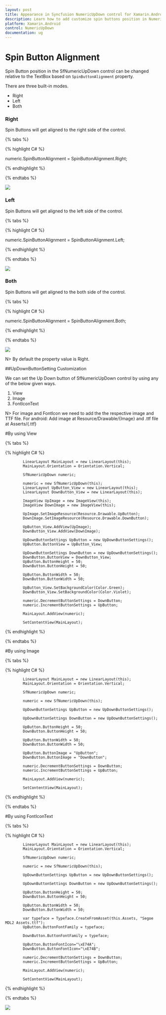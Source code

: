 ```yaml
---
layout: post
title: Appearance in Syncfusion NumericUpDown control for Xamarin.Android
description: Learn how to add customize spin buttons position in NumericUpDown.
platform: Xamarin.Android
control: NumericUpDown
documentation: ug
---
```


# Spin Button Alignment

Spin Button position in the SfNumericUpDown control can be changed relative to the TextBox based on `SpinButtonAlignment` property. 

There are three built-in modes.

* Right
* Left
* Both

### Right

Spin Buttons will get aligned to the right side of the control.

{% tabs %}

{% highlight C# %}

numeric.SpinButtonAlignment = SpinButtonAlignment.Right;

{% endhighlight %}

{% endtabs %}

![](images/spinright.png)

### Left

Spin Buttons will get aligned to the left side of the control.

{% tabs %}

{% highlight C# %}

numeric.SpinButtonAlignment = SpinButtonAlignment.Left;

{% endhighlight %}

{% endtabs %}

![](images/spinleft.png)

### Both

Spin Buttons will get aligned to the both side of the control.

{% tabs %}

{% highlight C# %}

numeric.SpinButtonAlignment = SpinButtonAlignment.Both;

{% endhighlight %}

{% endtabs %}

![](images/spinboth.png)

N> By default the property value is Right.

##UpDownButtonSetting Customization

We can set the Up Down button of SfNumericUpDown control by using any of the below given ways.

1. View
2. Image
3. FontIconText

N> For image and FontIcon we need to add the the respective image and TTF file.
		For android: Add image at Resource/Drawable/{Image} and .ttf file at Asserts/{.ttf}
		

#By using View

{% tabs %}

{% highlight C# %}

			LinearLayout MainLayout = new LinearLayout(this);
            MainLayout.Orientation = Orientation.Vertical;

            SfNumericUpDown numeric;

            numeric = new SfNumericUpDown(this);
            LinearLayout UpButton_View = new LinearLayout(this);
            LinearLayout DownButton_View = new LinearLayout(this);

            ImageView UpImage = new ImageView(this);
            ImageView DownImage = new ImageView(this);

            UpImage.SetImageResource(Resource.Drawable.UpButton);
            DownImage.SetImageResource(Resource.Drawable.DownButton);

            UpButton_View.AddView(UpImage);
            DownButton_View.AddView(DownImage);

            UpDownButtonSettings UpButton = new UpDownButtonSettings();
            UpButton.ButtonView = UpButton_View;

            UpDownButtonSettings DownButton = new UpDownButtonSettings();
            DownButton.ButtonView = DownButton_View;
            UpButton.ButtonHeight = 50;
            DownButton.ButtonHeight = 50;

            UpButton.ButtonWidth = 50;
            DownButton.ButtonWidth = 50;

            UpButton_View.SetBackgroundColor(Color.Green);
            DownButton_View.SetBackgroundColor(Color.Violet);

            numeric.DecrementButtonSettings = DownButton;
            numeric.IncrementButtonSettings = UpButton;

            MainLayout.AddView(numeric);

            SetContentView(MainLayout);

{% endhighlight %}

{% endtabs %}

#By using Image

{% tabs %}

{% highlight C# %}

			LinearLayout MainLayout = new LinearLayout(this);
            MainLayout.Orientation = Orientation.Vertical;

            SfNumericUpDown numeric;

            numeric = new SfNumericUpDown(this);

            UpDownButtonSettings UpButton = new UpDownButtonSettings();
           
            UpDownButtonSettings DownButton = new UpDownButtonSettings();

            UpButton.ButtonHeight = 50;
            DownButton.ButtonHeight = 50;

            UpButton.ButtonWidth = 50;
            DownButton.ButtonWidth = 50;

            UpButton.ButtonImage = "UpButton";
            DownButton.ButtonImage = "DownButton";

            numeric.DecrementButtonSettings = DownButton;
            numeric.IncrementButtonSettings = UpButton;

            MainLayout.AddView(numeric);

            SetContentView(MainLayout);

{% endhighlight %}

{% endtabs %}

#By using FontIconText

{% tabs %}

{% highlight C# %}

			LinearLayout MainLayout = new LinearLayout(this);
            MainLayout.Orientation = Orientation.Vertical;

            SfNumericUpDown numeric;

            numeric = new SfNumericUpDown(this);

            UpDownButtonSettings UpButton = new UpDownButtonSettings();
           
            UpDownButtonSettings DownButton = new UpDownButtonSettings();

            UpButton.ButtonHeight = 50;
            DownButton.ButtonHeight = 50;

            UpButton.ButtonWidth = 50;
            DownButton.ButtonWidth = 50;

            var typeface = Typeface.CreateFromAsset(this.Assets, "Segoe MDL2 Assets.ttf");
            UpButton.ButtonFontFamily = typeface;

            DownButton.ButtonFontFamily = typeface;

            UpButton.ButtonFontIcon="\xE74A";
            DownButton.ButtonFontIcon="\xE74B";

            numeric.DecrementButtonSettings = DownButton;
            numeric.IncrementButtonSettings = UpButton;

            MainLayout.AddView(numeric);

            SetContentView(MainLayout);

{% endhighlight %}

{% endtabs %}

![](images/image.png)



